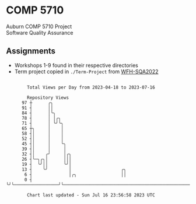 # COMP 5710
Auburn COMP 5710 Project  
Software Quality Assurance

## Assignments
- Workshops 1-9 found in their respective directories
- Term project copied in `./Term-Project` from [WFH-SQA2022](https://github.com/wumphlett/WFH-SQA2022-AUBURN)

```

        Total Views per Day from 2023-04-18 to 2023-07-16

        Repository Views
      97 ┼      ╭╮
      91 ┤      ││
      84 ┤      │╰╮
      78 ┤      │ │╭╮
      71 ┤      │ ╰╯╰╮
      65 ┼╮     │    │
      58 ┤│     │    │
      52 ┤│     │    │
      45 ┤│     │    ╰╮
      39 ┤│     │     │
      32 ┤│    ╭╯     │╭╮
      26 ┤╰─╮╭╮│      │││
      19 ┤  ╰╯││      ╰╯│
      13 ┤    ╰╯        │                   ╭╮
       6 ┤              │╭╮                 ││
       0 ┤              ╰╯╰─────────────────╯╰─────────────────────────────────────────────────────

        Chart last updated - Sun Jul 16 23:56:58 2023 UTC
        
```
